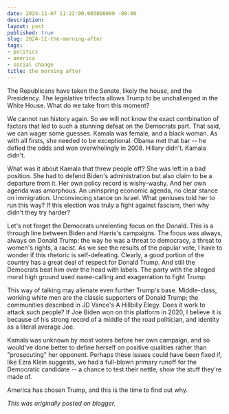 ```yaml
---
date: 2024-11-07 11:22:00.003000000 -08:00
description:
layout: post
published: true
slug: 2024-11-the-morning-after
tags:
- politics
- america
- social change
title: the morning after
---
```

The Republicans have taken the Senate, likely the house, and the Presidency. The legislative trifecta allows Trump to be unchallenged in the White House. What do we take from this moment?  
  
We cannot run history again. So we will not know the exact combination of factors that led to such a stunning defeat on the Democrats part. That said, we can wager some guesses. Kamala was female, and a black woman. As with all firsts, she needed to be exceptional. Obama met that bar -- he defied the odds and won overwhelingly in 2008. Hillary didn't. Kamala didn't.   
  
What was it about Kamala that threw people off? She was left in a bad position. She had to defend Biden's administration but also claim to be a departure from it. Her own policy record is wishy-washy. And her own agenda was amorphous. An uninspring economic agenda, no clear stance on immigration. Unconvincing stance on Israel. What geniuses told her to run this way? If this election was truly a fight against fascism, then why didn't they try harder?   
  
Let's not forget the Democrats unrelenting focus on the Donald. This is a through line between Biden and Harris's campaigns. The focus was always, always on Donald Trump: the way he was a threat to democracy, a threat to women's rights, a racist. As we see the results of the popular vote, I have to wonder if this rhetoric is self-defeating. Clearly, a good portion of the country has a great deal of respect for Donald Trump. And still the Democrats beat him over the head with labels. The party with the alleged moral high ground used name-calling and exagerration to fight Trump.

This way of talking may alienate even further Trump's base. Middle-class, working white men are the classic supporters of Donald Trump; the communities described in JD Vance's A Hillbilly Elegy. Does it work to attack such people? If Joe Biden won on this platform in 2020, I believe it is because of his strong record of a middle of the road politician, and identity as a literal average Joe.

Kamala was unknown by most voters before her own campaign, and so would've done better to define herself on positive qualities rather than "prosecuting" her opponent. Perhaps these issues could have been fixed if, like Ezra Klein suggests, we had a full-blown primary runoff for the Democratic candidate -- a chance to test their nettle, show the stuff they're made of.  
  
America has chosen Trump, and this is the time to find out why.

*This was originally posted on blogger.*

